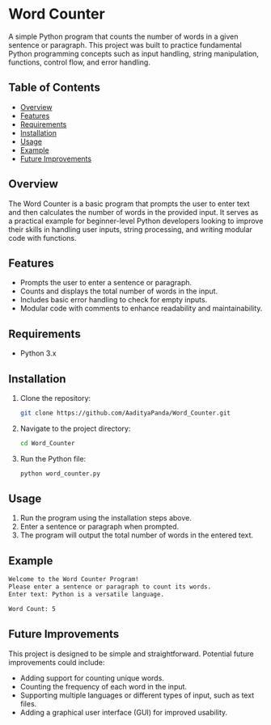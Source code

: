 # Word Counter

A simple Python program that counts the number of words in a given sentence or paragraph. This project was built to practice fundamental Python programming concepts such as input handling, string manipulation, functions, control flow, and error handling.

## Table of Contents

- [Overview](#overview)
- [Features](#features)
- [Requirements](#requirements)
- [Installation](#installation)
- [Usage](#usage)
- [Example](#example)
- [Future Improvements](#future-improvements)

## Overview

The Word Counter is a basic program that prompts the user to enter text and then calculates the number of words in the provided input. It serves as a practical example for beginner-level Python developers looking to improve their skills in handling user inputs, string processing, and writing modular code with functions.

## Features

- Prompts the user to enter a sentence or paragraph.
- Counts and displays the total number of words in the input.
- Includes basic error handling to check for empty inputs.
- Modular code with comments to enhance readability and maintainability.

## Requirements

- Python 3.x

## Installation

1. Clone the repository:

   ```bash
   git clone https://github.com/AadityaPanda/Word_Counter.git
   ```

2. Navigate to the project directory:

   ```bash
   cd Word_Counter
   ```

3. Run the Python file:

   ```bash
   python word_counter.py
   ```

## Usage

1. Run the program using the installation steps above.
2. Enter a sentence or paragraph when prompted.
3. The program will output the total number of words in the entered text.

## Example

```bash
Welcome to the Word Counter Program!
Please enter a sentence or paragraph to count its words.
Enter text: Python is a versatile language.

Word Count: 5
```

## Future Improvements

This project is designed to be simple and straightforward. Potential future improvements could include:

- Adding support for counting unique words.
- Counting the frequency of each word in the input.
- Supporting multiple languages or different types of input, such as text files.
- Adding a graphical user interface (GUI) for improved usability.
